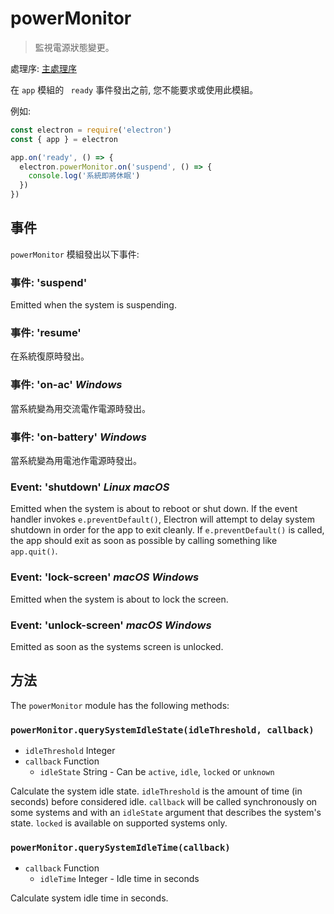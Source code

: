 # powerMonitor

> 監視電源狀態變更。

處理序: [主處理序](../glossary.md#main-process)

在 ` app ` 模組的 ` ready` 事件發出之前, 您不能要求或使用此模組。

例如:

```javascript
const electron = require('electron')
const { app } = electron

app.on('ready', () => {
  electron.powerMonitor.on('suspend', () => {
    console.log('系統即將休眠')
  })
})
```

## 事件

` powerMonitor ` 模組發出以下事件:

### 事件: 'suspend'

Emitted when the system is suspending.

### 事件: 'resume'

在系統復原時發出。

### 事件: 'on-ac' *Windows*

當系統變為用交流電作電源時發出。

### 事件: 'on-battery' *Windows*

當系統變為用電池作電源時發出。

### Event: 'shutdown' *Linux* *macOS*

Emitted when the system is about to reboot or shut down. If the event handler invokes `e.preventDefault()`, Electron will attempt to delay system shutdown in order for the app to exit cleanly. If `e.preventDefault()` is called, the app should exit as soon as possible by calling something like `app.quit()`.

### Event: 'lock-screen' *macOS* *Windows*

Emitted when the system is about to lock the screen.

### Event: 'unlock-screen' *macOS* *Windows*

Emitted as soon as the systems screen is unlocked.

## 方法

The `powerMonitor` module has the following methods:

### `powerMonitor.querySystemIdleState(idleThreshold, callback)`

* `idleThreshold` Integer
* `callback` Function 
  * `idleState` String - Can be `active`, `idle`, `locked` or `unknown`

Calculate the system idle state. `idleThreshold` is the amount of time (in seconds) before considered idle. `callback` will be called synchronously on some systems and with an `idleState` argument that describes the system's state. `locked` is available on supported systems only.

### `powerMonitor.querySystemIdleTime(callback)`

* `callback` Function 
  * `idleTime` Integer - Idle time in seconds

Calculate system idle time in seconds.